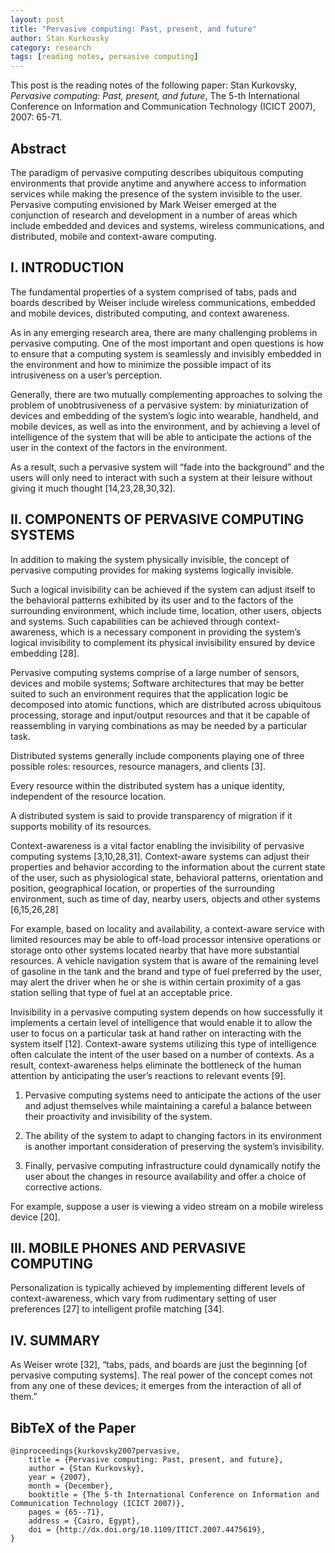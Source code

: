 ```yaml
---
layout: post
title: "Pervasive computing: Past, present, and future"
author: Stan Kurkovsky
category: research
tags: [reading notes, pervasive computing]
---
```


This post is the reading notes of the following paper:
Stan Kurkovsky, 
*Pervasive computing: Past, present, and future*,
The 5-th International Conference on Information and Communication 
Technology (ICICT 2007), 2007: 65-71.

## Abstract

The paradigm of pervasive computing describes ubiquitous computing environments
that provide anytime and anywhere access to information services while making
the presence of the system invisible to the user.  Pervasive computing
envisioned by Mark Weiser emerged at the conjunction of research and
development in a number of areas which include embedded and devices and
systems, wireless communications, and distributed, mobile and context-aware
computing.

## I. INTRODUCTION

The fundamental properties of a system comprised of tabs, pads and boards
described by Weiser include wireless communications, embedded and mobile
devices, distributed computing, and context awareness.

As in any emerging research area, there are many challenging problems in
pervasive computing. One of the most important and open questions is how to
ensure that a computing system is seamlessly and invisibly embedded in the
environment and how to minimize the possible impact of its intrusiveness on a
user’s perception.

Generally, there are two mutually complementing approaches to solving the
problem of unobtrusiveness of a pervasive system: by miniaturization of devices
and embedding of the system’s logic into wearable, handheld, and mobile
devices, as well as into the environment, and by achieving a level of
intelligence of the system that will be able to anticipate the actions of the
user in the context of the factors in the environment.

As a result, such a pervasive system will “fade into the background” and the
users will only need to interact with such a system at their leisure without
giving it much thought [14,23,28,30,32].


## II. COMPONENTS OF PERVASIVE COMPUTING SYSTEMS

In addition to making the system physically invisible, the concept of pervasive
computing provides for making systems logically invisible.

Such a logical invisibility can be achieved if the system can adjust itself to
the behavioral patterns exhibited by its user and to the factors of the
surrounding environment, which include time, location, other users, objects and
systems. Such capabilities can be achieved through context-awareness, which is
a necessary component in providing the system’s logical invisibility to
complement its physical invisibility ensured by device embedding [28].

Pervasive computing systems comprise of a large number of sensors, devices and
mobile systems; Software architectures that may be better suited to such an
environment requires that the application logic be decomposed into atomic
functions, which are distributed across ubiquitous processing, storage and
input/output resources and that it be capable of reassembling in varying
combinations as may be needed by a particular task.

Distributed systems generally include components playing one of three possible
roles: resources, resource managers, and clients [3].

Every resource within the distributed system has a unique identity, independent
of the resource location.

A distributed system is said to provide transparency of migration if it
supports mobility of its resources.

Context-awareness is a vital factor enabling the invisibility of pervasive
computing systems [3,10,28,31]. Context-aware systems can adjust their
properties and behavior according to the information about the current state of
the user, such as physiological state, behavioral patterns, orientation and
position, geographical location, or properties of the surrounding environment,
such as time of day, nearby users, objects and other systems [6,15,26,28]

For example, based on locality and availability, a context-aware service with
limited resources may be able to off-load processor intensive operations or
storage onto other systems located nearby that have more substantial resources.
A vehicle navigation system that is aware of the remaining level of gasoline in
the tank and the brand and type of fuel preferred by the user, may alert the
driver when he or she is within certain proximity of a gas station selling that
type of fuel at an acceptable price.

Invisibility in a pervasive computing system depends on how successfully it
implements a certain level of intelligence that would enable it to allow the
user to focus on a particular task at hand rather on interacting with the
system itself [12]. Context-aware systems utilizing this type of intelligence
often calculate the intent of the user based on a number of contexts. As a
result, context-awareness helps eliminate the bottleneck of the human attention
by anticipating the user’s reactions to relevant events [9].

1. Pervasive computing systems need to anticipate the actions of the user and
   adjust themselves while maintaining a careful a balance between their
   proactivity and invisibility of the system.
2. The ability of the system to adapt to changing factors in its environment is 
   another important consideration of preserving the system’s invisibility.

3. Finally, pervasive computing infrastructure could dynamically notify the
   user about the changes in resource availability and offer a choice of
   corrective actions.

For example, suppose a user is viewing a video stream on a mobile wireless
device [20].

## III. MOBILE PHONES AND PERVASIVE COMPUTING

Personalization is typically achieved by implementing different levels of
context-awareness, which vary from rudimentary setting of user preferences [27]
to intelligent profile matching [34].


## IV. SUMMARY

As Weiser wrote [32], “tabs, pads, and boards are just the beginning [of
pervasive computing systems]. The real power of the concept comes not from any
one of these devices; it emerges from the interaction of all of them.”

## BibTeX of the Paper

	@inproceedings{kurkovsky2007pervasive,
    	title = {Pervasive computing: Past, present, and future},
     	author = {Stan Kurkovsky},
     	year = {2007},
     	month = {December},
     	booktitle = {The 5-th International Conference on Information and Communication Technology (ICICT 2007)},
     	pages = {65--71},
     	address = {Cairo, Egypt},
     	doi = {http://dx.doi.org/10.1109/ITICT.2007.4475619},
	}
